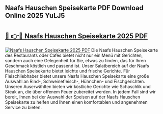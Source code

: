 ## Naafs Hauschen Speisekarte PDF Download Online 2025 YuLJ5

# <h2><a href="http://gc6ulq.nevu.top/?p=Naafs+Hauschen+Speisekarte">🔗 👉🔴 Naafs Hauschen Speisekarte 2025 PDF</a></h2>

[![Naafs Hauschen Speisekarte 2025 PDF](https://i.imgur.com/dBaPXMq.png)](http://gc6ulq.nevu.top/?p=Naafs+Hauschen+Speisekarte)
Die Naafs Hauschen Speisekarte des Restaurants oder Cafés bietet nicht nur ein Menü mit Gerichten, sondern auch eine Gelegenheit für Sie, etwas zu finden, das für Ihren Geschmack köstlich und passend ist. Unser Salatbereich auf der Naafs Hauschen Speisekarte bietet leichte und frische Gerichte. Für Fleischliebhaber bietet unsere Naafs Hauschen Speisekarte eine große Auswahl an Rind-, Schweinefleisch-, Hühnchen- und Fischgerichten. Unseren Auserwählten bieten wir köstliche Gerichte wie Schaschlik und Steak an, die über offenem Feuer zubereitet werden. In jedem Fall sind wir bereit, Ihnen bei der Auswahl der Speisen auf der Naafs Hauschen Speisekarte zu helfen und Ihnen einen komfortablen und angenehmen Service zu bieten.
